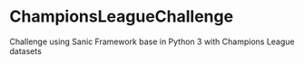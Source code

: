 # ChampionsLeagueChallenge
Challenge using Sanic Framework base in Python 3 with Champions League datasets
